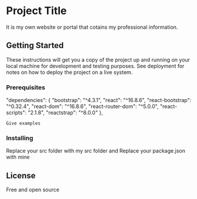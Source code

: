 # Project Title

It is my own website or portal that cotains my professional information.

## Getting Started

These instructions will get you a copy of the project up and running on your local machine for development and testing purposes. See deployment for notes on how to deploy the project on a live system.

### Prerequisites

"dependencies": {
  "bootstrap": "^4.3.1",
  "react": "^16.8.6",
  "react-bootstrap": "^0.32.4",
  "react-dom": "^16.8.6",
  "react-router-dom": "^5.0.0",
  "react-scripts": "2.1.8",
  "reactstrap": "^8.0.0"
},

```
Give examples
```

### Installing

Replace your src folder with my src folder and
Replace your package.json with mine

## License

Free and open source
